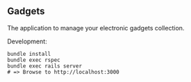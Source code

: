 ## Gadgets

The application to manage your electronic gadgets collection.

Development:

    bundle install
    bundle exec rspec
    bundle exec rails server
    # => Browse to http://localhost:3000

